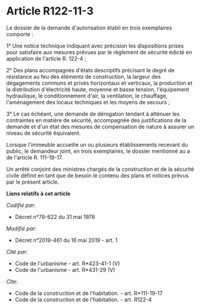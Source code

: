 # Article R122-11-3

Le dossier de la demande d'autorisation établi en trois exemplaires comporte : 

1° Une notice technique indiquant avec précision les dispositions prises pour satisfaire aux mesures prévues par le règlement
de sécurité édicté en application de l'article R. 122-4 ; 

2° Des plans accompagnés d'états descriptifs précisant le degré de résistance au feu des éléments de construction, la largeur
des dégagements communs et privés horizontaux et verticaux, la production et la distribution d'électricité haute, moyenne et
basse tension, l'équipement hydraulique, le conditionnement d'air, la ventilation, le chauffage, l'aménagement des locaux
techniques et les moyens de secours ; 

3° Le cas échéant, une demande de dérogation tendant à atténuer les contraintes en matière de sécurité, accompagnée des
justifications de la demande et d'un état des mesures de compensation de nature à assurer un niveau de sécurité équivalent. 

Lorsque l'immeuble accueille un ou plusieurs établissements recevant du public, le demandeur joint, en trois exemplaires, le
dossier mentionné au a de l'article R. 111-19-17.

Un arrêté conjoint des ministres chargés de la construction et de la sécurité civile définit en tant que de besoin le contenu
des plans et notices prévus par le présent article.

**Liens relatifs à cet article**

_Codifié par_:

  - Décret n°78-622 du 31 mai 1978

_Modifié par_:

  - Décret n°2019-461 du 16 mai 2019 - art. 1

_Cité par_:

  - Code de l'urbanisme - art. R*423-41-1 (V)
  - Code de l'urbanisme - art. R*431-29 (V)

_Cite_:

  - Code de la construction et de l'habitation. - art. R*111-19-17
  - Code de la construction et de l'habitation. - art. R122-4
